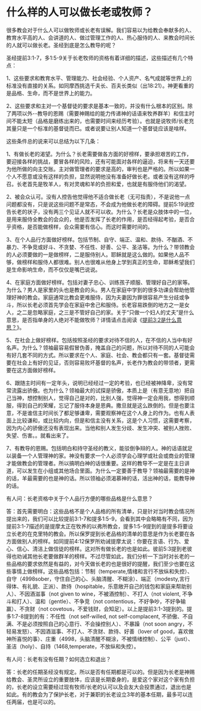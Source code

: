 # 什么样的人可以做长老或牧师？



<p>很多教会对于什么人可以做牧师或长老有误解。我们容易以为给教会奉献多的人、教育水平高的人、会讲道的人、做过管理工作的人、热心服侍的人、来教会时间长的人就可以做长老。圣经到底是怎么教导的呢？</p>

<p>圣经提前3:1-7，多1:5-9关于长老牧师的资格有着详细的描述，这些描述有几个特点：</p>

<p>1、这些要求和教育水平、管理能力、社会经验、个人资产、名气成就等世界上的标准没有直接的关系。如同摩西挑选千夫长、百夫长类似（出18:21）。神更看重的是品格、生命，而不是世界上的能力。</p>

<p>2、这些要求和主对一个基督徒的要求是基本一致的，并没有什么根本的区别。除了两项以外--教导的恩赐（需要神赐给的能力传递神的话语来牧养群羊）和信主时间不能太短（品格是磨练出来的，也需要时间来经历考验）。也就是说牧师/长老充其量只是一个标准的基督徒而已。或者说要让别人知道一个基督徒应该是啥样。</p>

<p>这些条件总的说来可以总结为以下几条：</p>

<p>1、有做长老的渴望。为什么？长老需要做各方面的好榜样，要承担艰苦的工作，要迎接各样的挑战，要冒各样的风险，还有可能面对各样的逼迫，将来有一天还要为他所做的向主交账。主对做管理者的要求是高的，审判也是严格的。所以如果一个人不愿意或没有这样的负担，显然说明他没有准备好做长老。或者没有这样的呼召。长老首先是牧羊人，有对灵魂和羊的负担和爱，也就是有服侍他们的渴望。</p>

<p>2、被会众认可。没有人控告他觉得他不适合做长老（无可指责），不是说他一点问题都没有，只是说这些问题不是常态，不会成为他做长老的障碍。提前5:19说控告长老的状子，没有两三个见证人就不可以收。为什么？长老是众肢体中的一位，是用来服侍全教会的会众的，他是否发挥了长老的作用，是否经得起考验，是否合乎资格，是否能做榜样，会众需要有信心。而这时需要时间的。</p>

<p>3、在个人品行方面做好榜样。包括节制、自守、端正、温和、款待、不酗酒、不暴力、不争竞或好斗、不贪婪、不任性、好善、公平、圣洁等。为什么？带领教会的人必须要做的一是做榜样，二是服侍别人。耶稣就是这么做的。如果他人品不够，做榜样和服侍人都很难。别人也很难从他身上学到真正的生命，耶稣希望我们是生命影响生命，而不仅仅是嘴巴说说。</p>

<p>4、在家庭方面做好榜样。包括对妻子忠心、训练孩子顺服、管理好自己的家等。为什么？男人是家里的头也是教会的头。男人在家庭中学到的很多功课会帮助他管理好神的教会。家庭通常比教会更难服侍，因为夫妻因为罪很容易产生分歧或争斗，所以长老必须首先学会在家庭中舍己和服侍。长老容易跌倒的地方之一是女人，之二是忽略家庭，之三是不管好自己的家。关于“只做一个妇人的丈夫”是什么意思，是否指单身的人绝对不能做牧师？详情请点击阅读《<a href="/node/27520">提前3:2是什么意思？</a>》。</p>

<p>5、在社会上做好榜样。包括按照圣经的要求对待不信的人，在不信的人当中有好名声。为什么？领袖最容易假冒伪善，掩盖自己的问题，所以对待不同的人可能会有好几套不同的方式。所以要求在个人、家庭、社会、教会都只有一套。基督徒需要在社会上有好的见证，否则容易败坏基督的名声，长老作为教会的带领者，更需要在这方面做好榜样。</p>

<p>6、跟随主时间有一定年头，说明已经经过一定的考验，也已经被神降卑，没有常常流露出骄傲。也为什么？领袖最大的试探是骄傲，本质上是（有意无意地）把自己当神，想控制别人，觉得自己是对的，比别人强，觉得神一定会用我，想得到顺服，得到自己的荣耀，忘记了服侍本身是恩典。撒旦就是这么跌倒的。但是也要注意，不是谁信主时间长了都足够谦卑，需要观察神在这个人身上的作为。也有人表面上比较谦和，或比较内向，但是和信主没有关系，这是个人习惯，这需要考察，因为内心的骄傲还没有表现出来。当他和别人发生分歧、发生冲突、被别人挫败、失望、伤害。。就看出来了。</p>

<p>7、有教导的恩赐。包括明白和持守圣经的教义，能驳倒争辩的人。神的话语就足以装备一个人管理神的家。神没有要求一个人必须学会心理学或社会或商业的管理才能做教会的管理者。所以搞明白神的话很重要。这样的教导不一定是在主日讲道，可以发生在小组或其他场合里面。为什么一定要善于教导？领袖最需要的是神的话，羊最需要的也是神的话。所以领袖必须渴慕神的话，活出神的话，能教导神的话。&nbsp; &nbsp;</p>

<p>有人问：长老资格中关于个人品行方便的哪些品格是什么意思？</p>

<p>答：首先需要明白：这些品格不是个人品格的所有清单，只是针对当时教会情况所提出来的，我们可以比较提前3:1-7和提多1:5-9，会看到其中会略略有不同，因为提前3:1-7描述的是提摩太正在牧养的以弗所教会，提多1:5-9提到的是提多将要设立长老的在克里特的教会。所以保罗提到长老品格的清单的意思是作为长老要在各方面做别人的榜样。如同提前4:12保罗所劝诫提摩太说：你要在言语、行为、爱心、信心、清洁上做信徒的榜样。这对所有做长老的也是如此。彼前5:3提到老彼得也劝诫其他长老要做群羊的榜样。不过尽管如此，我们分析一下当时对长老的一些品格的要求依然是有益的，对今天做长老的也是很好的提醒，我们至少也要在这些事情上做榜样。这些品格包括：节制（temperate,情绪和言行不放纵和失控）、自守（4998sober，守住自己的心、头脑清醒、不糊涂）、端正（modesty,言行得体、有礼貌、正派）、款待（hospitable，乐意敞开自己的钱包和家庭来帮助别人）、不因酒滋事（not&nbsp;given&nbsp;to&nbsp;wine，不被酒控制）、不打人（not&nbsp;violent,&nbsp;不争斗和打人）、温和（gentle）、不争竞（not&nbsp;contentious，不好争吵，不好争输赢）、不贪财（not&nbsp;covetous，不爱钱财，会知足）。以上是提前3:1-3提到的。提多1:7-8提到的有：不任性（not&nbsp;self-willed,&nbsp;not&nbsp;self-complacent,&nbsp;不骄傲、不自满、不是必须按照自己的心意行、不会操控别人）、不暴躁（not&nbsp;soon&nbsp;angry，不轻易发怒）、不因酒滋事、不打人、不贪财、款待、好善（lover&nbsp;of&nbsp;good，喜欢做神所喜悦的事）、庄重（4998，头脑清醒不糊涂，不被情绪控制）、公平（just）、圣洁（holy）、自持（1468,temperate，不放纵和失控）。</p>

<p>有人问：长老有没有任期？如何选立和退出？</p>

<p>答：长老的任期圣经没有规定。所以是否有任期都是可以的。但是因为长老是神赐给教会、圣灵所设立的重要肢体，应该是长期委身的，是爱这个家对这个家有负担的，长老的设立需要经过现有牧师/长老的认可以及会友大会投票通过，退出也是如此。有的教会为了保护长老，对于兼职的长老设立3年的基本任期，最多可以连任两届，也是可以的。</p>